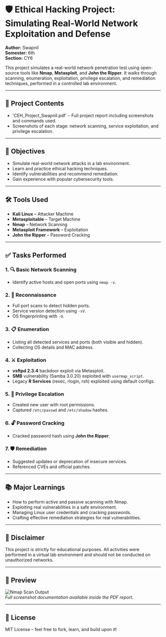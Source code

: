 # 🛡️ Ethical Hacking Project: Simulating Real-World Network Exploitation and Defense

**Author:** Swapnil  
**Semester:** 6th  
**Section:** CY6  

This project simulates a real-world network penetration test using open-source tools like **Nmap**, **Metasploit**, and **John the Ripper**. It walks through scanning, enumeration, exploitation, privilege escalation, and remediation techniques, performed in a controlled lab environment.

---

## 📁 Project Contents

- 'CEH_Project_Swapnil.pdf` – Full project report including screenshots and commands used.
- Screenshots of each stage: network scanning, service exploitation, and privilege escalation.

---

## 🎯 Objectives

- Simulate real-world network attacks in a lab environment.
- Learn and practice ethical hacking techniques.
- Identify vulnerabilities and recommend remediation.
- Gain experience with popular cybersecurity tools.

---

## 🛠️ Tools Used

- **Kali Linux** – Attacker Machine
- **Metasploitable** – Target Machine
- **Nmap** – Network Scanning
- **Metasploit Framework** – Exploitation
- **John the Ripper** – Password Cracking

---

## ✅ Tasks Performed

### 1. 🔍 Basic Network Scanning
- Identify active hosts and open ports using `nmap -v`.

### 2. 🧭 Reconnaissance
- Full port scans to detect hidden ports.
- Service version detection using `-sV`.
- OS fingerprinting with `-O`.

### 3. 📋 Enumeration
- Listing all detected services and ports (both visible and hidden).
- Collecting OS details and MAC address.

### 4. ⚔️ Exploitation
- **vsftpd 2.3.4** backdoor exploit via Metasploit.
- **SMB** vulnerability (Samba 3.0.20) exploited with `usermap_script`.
- Legacy **R Services** (rexec, rlogin, rsh) exploited using default configs.

### 5. 👤 Privilege Escalation
- Created new user with root permissions.
- Captured `/etc/passwd` and `/etc/shadow` hashes.

### 6. 🔓 Password Cracking
- Cracked password hash using **John the Ripper**.

### 7. 🛡️ Remediation
- Suggested updates or deprecation of insecure services.
- Referenced CVEs and official patches.

---

## 📚 Major Learnings

- How to perform active and passive scanning with Nmap.
- Exploiting real vulnerabilities in a safe environment.
- Managing Linux user credentials and cracking passwords.
- Crafting effective remediation strategies for real vulnerabilities.

---

## 📌 Disclaimer

This project is strictly for educational purposes. All activities were performed in a virtual lab environment and should not be conducted on unauthorized networks.

---

## 📸 Preview

![Nmap Scan Output](screenshots/task1.png)  
_Full screenshot documentation available inside the PDF report._

---

## 📎 License

MIT License – feel free to fork, learn, and build upon it!

